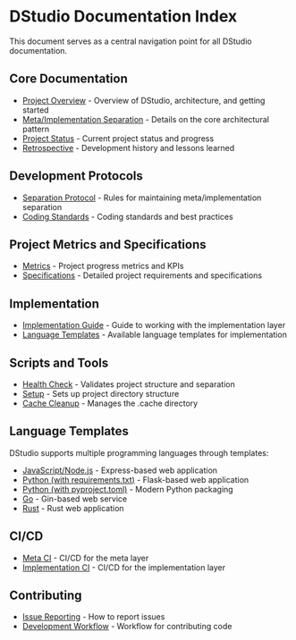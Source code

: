 # DStudio Documentation Index

This document serves as a central navigation point for all DStudio documentation.

## Core Documentation

- [Project Overview](../README.md) - Overview of DStudio, architecture, and getting started
- [Meta/Implementation Separation](META-IMPLEMENTATION-SEPARATION.md) - Details on the core architectural pattern
- [Project Status](../project-status.md) - Current project status and progress
- [Retrospective](../retrospective.md) - Development history and lessons learned

## Development Protocols

- [Separation Protocol](protocol/separation-protocol.md) - Rules for maintaining meta/implementation separation
- [Coding Standards](protocol/claude-protocol.md) - Coding standards and best practices

## Project Metrics and Specifications

- [Metrics](metrics.md) - Project progress metrics and KPIs
- [Specifications](spec.md) - Detailed project requirements and specifications

## Implementation

- [Implementation Guide](../generated_implementation/README.md) - Guide to working with the implementation layer
- [Language Templates](#language-templates) - Available language templates for implementation

## Scripts and Tools

- [Health Check](../scripts/health-check.js) - Validates project structure and separation
- [Setup](../scripts/setup.js) - Sets up project directory structure
- [Cache Cleanup](../scripts/cache-cleanup.js) - Manages the .cache directory

## Language Templates

DStudio supports multiple programming languages through templates:

- [JavaScript/Node.js](../generated_implementation/templates/js/README.md) - Express-based web application
- [Python (with requirements.txt)](../generated_implementation/templates/python-pkg/README.md) - Flask-based web application
- [Python (with pyproject.toml)](../generated_implementation/templates/python-pyproject/README.md) - Modern Python packaging
- [Go](../generated_implementation/templates/go-pkg/README.md) - Gin-based web service
- [Rust](../generated_implementation/templates/rust-pkg/README.md) - Rust web application

## CI/CD

- [Meta CI](../.github/workflows/meta-ci.yml) - CI/CD for the meta layer
- [Implementation CI](../generated_implementation/.github/workflows/implementation-ci.yml) - CI/CD for the implementation layer

## Contributing

- [Issue Reporting](../CONTRIBUTING.md#reporting-issues) - How to report issues
- [Development Workflow](../CONTRIBUTING.md#development-workflow) - Workflow for contributing code
